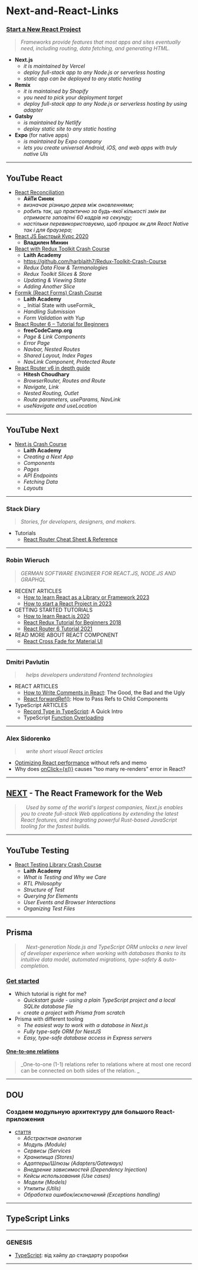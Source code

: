 # Next-and-React-Links


### [Start a New React Project](https://react.dev/learn/start-a-new-react-project#building-with-a-full-featured-framework)
> _Frameworks provide features that most apps and sites eventually need, including routing, data fetching, and generating HTML._
  + **Next.js**
    - _it is maintained by Vercel_
    - _deploy full-stack app to any Node.js or serverless hosting_
    - _static app can be deployed to any static hosting_
  + **Remix**
    - _it is maintained by Shopify_
    - _you need to pick your deployment target_
    - _deploy full-stack app to any Node.js or serverless hosting by using adapter_
  + **Gatsby**
    - _is maintained by Netlify_
    - _deploy static site to any static hosting_
  + **Expo** (for native apps)
    - _is maintained by Expo company_
    - _lets you create universal Android, iOS, and web apps with truly native UIs_


- - -

## YouTube React

* [React Reconciliation](https://www.youtube.com/watch?v=A0W2n2azH5s)
  - **АйТи Синяк**
  - _визначає різницю дерев між оновленнями;_
  - _робить так, що практично за будь-якої кількості змін ви отримаєте заповітні 60 кадрів на секунду;_
  - _настільки перевикористовуємо, щоб працює як для React Native так і для браузера;_
* [React JS Быстрый Курс 2020](https://youtu.be/xJZa2_aldDs)
  - **Владилен Минин**
* [React with Redux Toolkit Crash Course](https://www.youtube.com/watch?v=jR4fagDcvrc)
  - **Laith Academy**
  - https://github.com/harblaith7/Redux-Toolkit-Crash-Course
  - _Redux Data Flow & Termanologies_
  - _Redux Toolkit Slices & Store_
  - _Updating & Viewing State_
  - _Adding Another Slice_
* [Formik (React Forms) Crash Course](https://www.youtube.com/watch?v=vJtyp1YmOpc)
  - **Laith Academy**
  - _ Initial State with useFormik_
  - _Handling Submission_
  - _Form Validation with Yup_
* [React Router 6 – Tutorial for Beginners](https://www.youtube.com/watch?v=59IXY5IDrBA)
  - **freeCodeCamp.org**
  - _Page & Link Components_
  - _Error Page_
  - _Navbar, Nested Routes_
  - _Shared Layout, Index Pages_
  - _NavLink Component, Protected Route_
* [React Router v6 in depth guide](https://www.youtube.com/watch?v=0cSVuySEB0A)
  - **Hitesh Choudhary**
  - _BrowserRouter, Routes and Route_
  - _Navigate, Link_
  - _Nested Routing, Outlet_
  - _Route parameters, useParams, NavLink_
  - _useNavigate and useLocation_


- - -

## YouTube Next

* [Next.js Crash Course](https://www.youtube.com/watch?v=6HTs8HtZMt0)
  - **Laith Academy**
  - _Creating a Next App_
  - _Components_
  - _Pages_
  - _API Endpoints_
  - _Fetching Data_
  - _Layouts_



- - -

### Stack Diary
> _Stories, for developers, designers, and makers._

* Tutorials
  + [React Router Cheat Sheet & Reference](https://stackdiary.com/tutorials/react-router-cheat-sheet-reference/)



- - -

### Robin Wieruch
> _GERMAN SOFTWARE ENGINEER FOR REACT.JS, NODE.JS AND GRAPHQL_

* RECENT ARTICLES
  + [How to learn React as a Library or Framework 2023](https://www.robinwieruch.de/learning-react/)
  + [How to start a React Project in 2023](https://www.robinwieruch.de/react-starter/)
* GETTING STARTED TUTORIALS
  + [How to learn React.js 2020](https://www.robinwieruch.de/learn-react-js/)
  + [React Redux Tutorial for Beginners 2018](https://www.robinwieruch.de/react-redux-tutorial/)
  + [React Router 6 Tutorial 2021](https://www.robinwieruch.de/react-router/)
* READ MORE ABOUT REACT COMPONENT
  + [React Cross Fade for Material UI](https://www.robinwieruch.de/react-cross-fade-material-ui-mui/)

- - -

### Dmitri Pavlutin
> &emsp;_helps developers understand Frontend technologies_

* REACT ARTICLES
  + [How to Write Comments in React](https://dmitripavlutin.com/react-comments/): The Good, the Bad and the Ugly
  + [React forwardRef()](https://dmitripavlutin.com/react-forwardref/): How to Pass Refs to Child Components
* TypeScript ARTICLES
  + [Record Type in TypeScript](https://dmitripavlutin.com/typescript-record/): A Quick Intro
  + TypeScript [Function Overloading](https://dmitripavlutin.com/typescript-function-overloading/)

- - -

### Alex Sidorenko
> &emsp;_write short visual React articles_

  + [Optimizing React performance](https://alexsidorenko.com/blog/react-optimize-rerenders-without-refs-memo/) without refs and memo
  + Why does [onClick={x()}](https://alexsidorenko.com/blog/onclick-too-many-re-renders/) causes "too many re-renders" error in React?

- - -

## [NEXT](https://nextjs.org/) - The React Framework for the Web
> &emsp;_Used by some of the world's largest companies, Next.js enables you to create full-stack Web applications by extending the latest React features, and integrating powerful Rust-based JavaScript tooling for the fastest builds._





- - -

## YouTube Testing

* [React Testing Library Crash Course](https://www.youtube.com/watch?v=04BBgg8zgWo)
  - **Laith Academy**
  - _What is Testing and Why we Care_
  - _RTL Philosophy_
  - _Structure of Test_
  - _Querying for Elements_
  - _User Events and Browser Interactions_
  - _Organizing Test Files_

- - -

## Prisma
> &emsp;_Next-generation Node.js and TypeScript ORM unlocks a new level of developer experience when working with databases thanks to its intuitive data model, automated migrations, type-safety & auto-completion._

### [Get started](https://www.prisma.io/docs/getting-started)
* Which tutorial is right for me?
  + _Quickstart guide - using a plain TypeScript project and a local SQLite database file_
  + _create a project with Prisma from scratch_
* Prisma with different tooling
  + _The easiest way to work with a database in Next.js_
  + _Fully type-safe ORM for NestJS_
  + _Easy, type-safe database access in Express servers_
 
#### [One-to-one relations](https://www.prisma.io/docs/concepts/components/prisma-schema/relations/one-to-one-relations)
> _One-to-one (1-1) relations refer to relations where at most one record can be connected on both sides of the relation. _

- - -

## DOU

### Создаем модульную архитектуру для большого React-приложения
  * [стаття](https://dou.ua/forums/topic/36547/)
    + _Абстрактная аналогия_
    + _Модуль (Module)_
    + _Сервисы (Services_
    + _Хранилища (Stores)_
    + _Адаптеры/Шлюзы (Adapters/Gateways)_
    + _Внедрение зависимостей (Dependency Injection)_
    + _Кейсы использования (Use cases)_
    + _Модели (Models)_
    + _Утилиты (Utils)_
    + _Обработка ошибок/исключений (Exceptions handling)_



- - -

## TypeScript Links

- - -

### GENESIS

* [TypeScript](https://www.gen.tech/post/typescript-vid-hajpu-do-standartu-rozrobki): від хайпу до стандарту розробки


- - -










